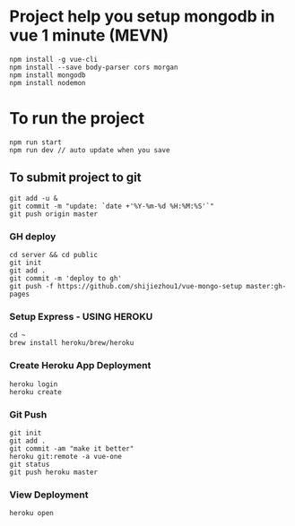 # Project help you setup mongodb in vue 1 minute (MEVN)

```
npm install -g vue-cli
npm install --save body-parser cors morgan
npm install mongodb
npm install nodemon

```

# To run the project

```
npm run start 
npm run dev // auto update when you save
```

## To submit project to git

```
git add -u &
git commit -m "update: `date +'%Y-%m-%d %H:%M:%S'`"
git push origin master
```

### GH deploy
```
cd server && cd public
git init
git add .
git commit -m 'deploy to gh'
git push -f https://github.com/shijiezhou1/vue-mongo-setup master:gh-pages
```

### Setup Express - USING HEROKU

```
cd ~
brew install heroku/brew/heroku
```

### Create Heroku App Deployment

```
heroku login
heroku create

```

### Git Push

```
git init
git add .
git commit -am "make it better"
heroku git:remote -a vue-one
git status
git push heroku master

```

### View Deployment

```
heroku open
```
